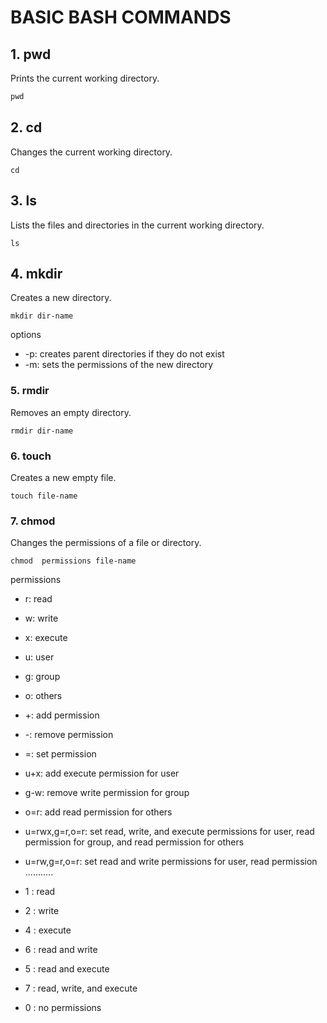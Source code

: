# BASIC BASH COMMANDS

## 1. pwd

Prints the current working directory.

```html
pwd
```

## 2. cd

Changes the current working directory.

```
cd
```

## 3. ls

Lists the files and directories in the current working directory.

```
ls
```

## 4. mkdir

Creates a new directory.

```
mkdir dir-name
```

options

- -p: creates parent directories if they do not exist
- -m: sets the permissions of the new directory

### 5. rmdir

Removes an empty directory.

```
rmdir dir-name
```

### 6. touch

Creates a new empty file.

```
touch file-name
```

### 7. chmod

Changes the permissions of a file or directory.

```
chmod  permissions file-name
```

permissions

- r: read
- w: write
- x: execute
- u: user
- g: group
- o: others
- +: add permission
- -: remove permission
- =: set permission
- u+x: add execute permission for user
- g-w: remove write permission for group
- o=r: add read permission for others
- u=rwx,g=r,o=r: set read, write, and execute permissions for user,
  read permission for group, and read permission for others
- u=rw,g=r,o=r: set read and write permissions for user, read permission ...........

- 1 : read
- 2 : write
- 4 : execute
- 6 : read and write
- 5 : read and execute
- 7 : read, write, and execute
- 0 : no permissions
